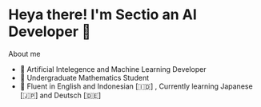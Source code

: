 Heya there! I'm Sectio an AI Developer 🔭
==
About me

- 🤖 Artificial Intelegence and Machine Learning Developer
- 🧮 Undergraduate Mathematics Student
- 💬 Fluent in English and Indonesian [🇮🇩] , Currently learning Japanese [🇯🇵] and Deutsch [🇩🇪]



<!--
**SectioKW/SectioKW** is a ✨ _special_ ✨ repository because its `README.md` (this file) appears on your GitHub profile.

Here are some ideas to get you started:

- 🔭 I’m currently working on ...
- 🌱 I’m currently learning ...
- 👯 I’m looking to collaborate on ...
- 🤔 I’m looking for help with ...
- 💬 Ask me about ...
- 📫 How to reach me: ...
- 😄 Pronouns: ...
- ⚡ Fun fact: ...
-->
